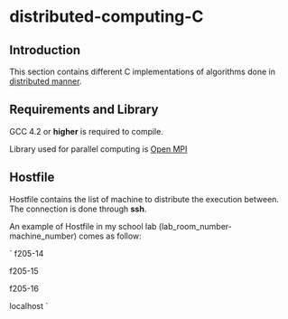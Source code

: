 
# distributed-computing-C

## Introduction

This section contains different C implementations of algorithms done in [distributed manner](https://en.wikipedia.org/wiki/Distributed_computing). 

## Requirements and Library

GCC 4.2 or **higher** is required to compile.

Library used for parallel computing is [Open MPI](https://www.open-mpi.org/)

## Hostfile

Hostfile contains the list of machine to distribute the execution between. The connection is done through **ssh**.

An example of Hostfile in my school lab (lab_room_number-machine_number) comes as follow: 

`
f205-14

f205-15

f205-16

localhost
`
